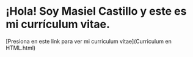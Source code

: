 

# ¡Hola!  Soy Masiel Castillo y este es mi currículum vitae.

[Presiona en este link para ver mi curriculum vitae](Curriculum en HTML.html)
